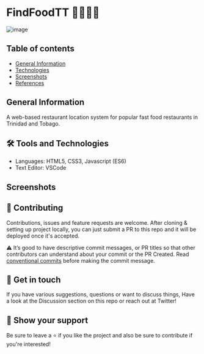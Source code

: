 # FindFoodTT 🔎🍕🍔🍟

![image](https://user-images.githubusercontent.com/55777067/169887753-fbbb1c7d-612e-40ec-9f3b-8ca85f2a9a87.png)

## Table of contents
* [General Information](#general-info)
* [Technologies](#technologies)
* [Screenshots](#screenshots)
* [References](#references)

## General Information
A web-based restaurant location system for popular fast food restaurants in Trinidad and Tobago.

## 🛠 Tools and Technologies

- Languages: HTML5, CSS3, Javascript (ES6)
- Text Editor: VSCode


## Screenshots


## 🤝 Contributing

Contributions, issues and feature requests are welcome. After cloning & setting up project locally, you can just submit a PR to this repo and it will be deployed once it's accepted.


⚠️ It’s good to have descriptive commit messages, or PR titles so that other contributors can understand about your commit or the PR Created. Read [conventional commits](https://www.conventionalcommits.org/en/v1.0.0-beta.3/) before making the commit message.


## 💬 Get in touch

If you have various suggestions, questions or want to discuss things, Have a look at the Discussion section on this repo or reach out at Twitter!


## 🙌 Show your support

Be sure to leave a ⭐️ if you like the project and also be sure to contribute if you're interested!
